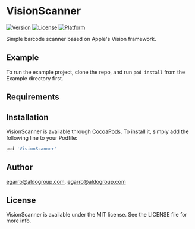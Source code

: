 # VisionScanner

[![Version](https://img.shields.io/cocoapods/v/VisionScanner.svg?style=flat)](https://cocoapods.org/pods/VisionScanner)
[![License](https://img.shields.io/cocoapods/l/VisionScanner.svg?style=flat)](https://cocoapods.org/pods/VisionScanner)
[![Platform](https://img.shields.io/cocoapods/p/VisionScanner.svg?style=flat)](https://cocoapods.org/pods/VisionScanner)

Simple barcode scanner based on Apple's Vision framework.

## Example

To run the example project, clone the repo, and run `pod install` from the Example directory first.

## Requirements

## Installation

VisionScanner is available through [CocoaPods](https://cocoapods.org). To install
it, simply add the following line to your Podfile:

```ruby
pod 'VisionScanner'
```

## Author

egarro@aldogroup.com, egarro@aldogroup.com

## License

VisionScanner is available under the MIT license. See the LICENSE file for more info.
